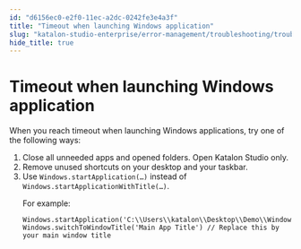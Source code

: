 ```yaml
---
id: "d6156ec0-e2f0-11ec-a2dc-0242fe3e4a3f"
title: "Timeout when launching Windows application"
slug: "katalon-studio-enterprise/error-management/troubleshooting/troubleshoot-windows-automated-testing/timeout-when-launching-windows-application"
hide_title: true
---
```


# <a id="troubleshooting-2362" class="anchor_top_offset"/><a id="ariaid-title1" class="anchor_top_offset"/>Timeout when launching Windows application

<section xmlns="http://www.w3.org/1999/xhtml" className="section condition"><p className="p">When you reach timeout when launching Windows applications, try one of the following ways:</p></section> 
<div xmlns="http://www.w3.org/1999/xhtml" className="bodydiv troubleSolution"><section className="section remedy"><ol className="ol steps"><li className="li step stepexpand"><span className="ph cmd">Close all unneeded apps and opened folders. Open Katalon Studio only.</span></li><li className="li step stepexpand"><span className="ph cmd">Remove unused shortcuts on your desktop and your taskbar.</span></li><li className="li step stepexpand"><span className="ph cmd">Use <code className="ph codeph">Windows.startApplication(…)</code> instead of <code className="ph codeph">Windows.startApplicationWithTitle(…)</code>.</span><div className="itemgroup info"><p className="p">For example:</p><pre className="pre codeblock"><code>Windows.startApplication('C:\\Users\\katalon\\Desktop\\Demo\\WindowsFormsApp.exe') Windows.switchToWindowTitle('Main App Title') // Replace this by your main window title</code></pre></div></li></ol></section></div>
